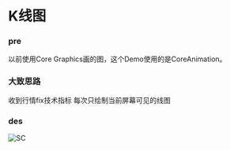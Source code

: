 # K线图

### pre
以前使用Core Graphics画的图，这个Demo使用的是CoreAnimation。

### 大致思路
收到行情fix技术指标
每次只绘制当前屏幕可见的线图

### des
![SC](https://github.com/stonelay/ZLKLineDemo/Screenshots/main1.png)

